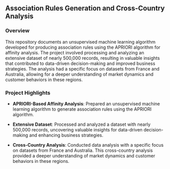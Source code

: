 ## Association Rules Generation and Cross-Country Analysis

### Overview
This repository documents an unsupervised machine learning algorithm developed for producing association rules using the APRIORI algorithm for affinity analysis. The project involved processing and analyzing an extensive dataset of nearly 500,000 records, resulting in valuable insights that contributed to data-driven decision-making and improved business strategies. The analysis had a specific focus on datasets from France and Australia, allowing for a deeper understanding of market dynamics and customer behaviors in these regions.

### Project Highlights
- **APRIORI-Based Affinity Analysis**: Prepared an unsupervised machine learning algorithm to generate association rules using the APRIORI algorithm.

- **Extensive Dataset**: Processed and analyzed a dataset with nearly 500,000 records, uncovering valuable insights for data-driven decision-making and enhancing business strategies.

- **Cross-Country Analysis**: Conducted data analysis with a specific focus on datasets from France and Australia. This cross-country analysis provided a deeper understanding of market dynamics and customer behaviors in these regions.
